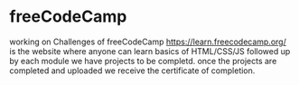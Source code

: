 # freeCodeCamp
working on Challenges of freeCodeCamp
https://learn.freecodecamp.org/ is the website where anyone can learn basics of HTML/CSS/JS followed up by each module we have projects to be completd. once the projects are completed and uploaded we receive the certificate of completion.
